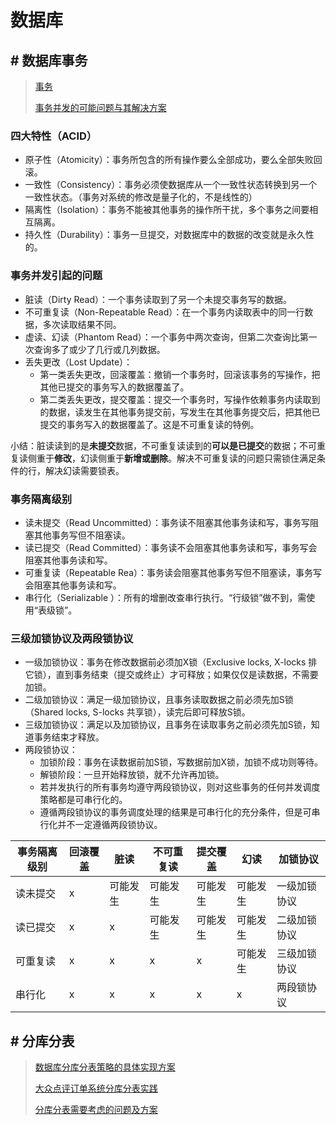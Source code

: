 # 数据库

## # 数据库事务

> [事务](http://www.cnblogs.com/xdp-gacl/p/3984001.html)
>
> [事务并发的可能问题与其解决方案](https://www.jianshu.com/p/71a79d838443)

### 四大特性（ACID）

+ 原子性（Atomicity）：事务所包含的所有操作要么全部成功，要么全部失败回滚。
+ 一致性（Consistency）：事务必须使数据库从一个一致性状态转换到另一个一致性状态。（事务对系统的修改是量子化的，不是线性的）
+ 隔离性（Isolation）：事务不能被其他事务的操作所干扰，多个事务之间要相互隔离。
+ 持久性（Durability）：事务一旦提交，对数据库中的数据的改变就是永久性的。

### 事务并发引起的问题

+ 脏读（Dirty Read）：一个事务读取到了另一个未提交事务写的数据。
+ 不可重复读（Non-Repeatable Read）：在一个事务内读取表中的同一行数据，多次读取结果不同。
+ 虚读、幻读（Phantom Read）：一个事务中两次查询，但第二次查询比第一次查询多了或少了几行或几列数据。
+ 丢失更改（Lost Update）：
  + 第一类丢失更改，回滚覆盖：撤销一个事务时，回滚该事务的写操作，把其他已提交的事务写入的数据覆盖了。
  + 第二类丢失更改，提交覆盖：提交一个事务时，写操作依赖事务内读取到的数据，读发生在其他事务提交前，写发生在其他事务提交后，把其他已提交的事务写入的数据覆盖了。这是不可重复读的特例。

小结：脏读读到的是**未提交**数据，不可重复读读到的**可以是已提交**的数据；不可重复读侧重于**修改**，幻读侧重于**新增或删除**。解决不可重复读的问题只需锁住满足条件的行，解决幻读需要锁表。

### 事务隔离级别

+ 读未提交（Read Uncommitted）：事务读不阻塞其他事务读和写，事务写阻塞其他事务写但不阻塞读。
+ 读已提交（Read Committed）：事务读不会阻塞其他事务读和写，事务写会阻塞其他事务读和写。
+ 可重复读（Repeatable Rea）：事务读会阻塞其他事务写但不阻塞读，事务写会阻塞其他事务读和写。
+ 串行化（Serializable ）：所有的增删改查串行执行。“行级锁”做不到，需使用“表级锁”。

### 三级加锁协议及两段锁协议

+ 一级加锁协议：事务在修改数据前必须加X锁（Exclusive locks, X-locks 排它锁），直到事务结束（提交或终止）才可释放；如果仅仅是读数据，不需要加锁。
+ 二级加锁协议：满足一级加锁协议，且事务读取数据之前必须先加S锁（Shared locks, S-locks 共享锁），读完后即可释放S锁。
+ 三级加锁协议：满足以及加锁协议，且事务在读取事务之前必须先加S锁，知道事务结束才释放。
+ 两段锁协议：
  + 加锁阶段：事务在读数据前加S锁，写数据前加X锁，加锁不成功则等待。
  + 解锁阶段：一旦开始释放锁，就不允许再加锁。
  + 若并发执行的所有事务均遵守两段锁协议，则对这些事务的任何并发调度策略都是可串行化的。
  + 遵循两段锁协议的事务调度处理的结果是可串行化的充分条件，但是可串行化并不一定遵循两段锁协议。

| 事务隔离级别 | 回滚覆盖 | 脏读     | 不可重复读 | 提交覆盖 | 幻读     | 加锁协议     |
| ------------ | -------- | -------- | ---------- | -------- | -------- | ------------ |
| 读未提交     | x        | 可能发生 | 可能发生   | 可能发生 | 可能发生 | 一级加锁协议 |
| 读已提交     | x        | x        | 可能发生   | 可能发生 | 可能发生 | 二级加锁协议 |
| 可重复读     | x        | x        | x          | x        | 可能发生 | 三级加锁协议 |
| 串行化       | x        | x        | x          | x        | x        | 两段锁协议   |

## # 分库分表

> [数据库分库分表策略的具体实现方案](https://blog.csdn.net/xlgen157387/article/details/53976153)
>
> [大众点评订单系统分库分表实践](https://tech.meituan.com/dianping_order_db_sharding.html)
>
> [分库分表需要考虑的问题及方案](https://www.jianshu.com/p/32b3e91aa22c)

